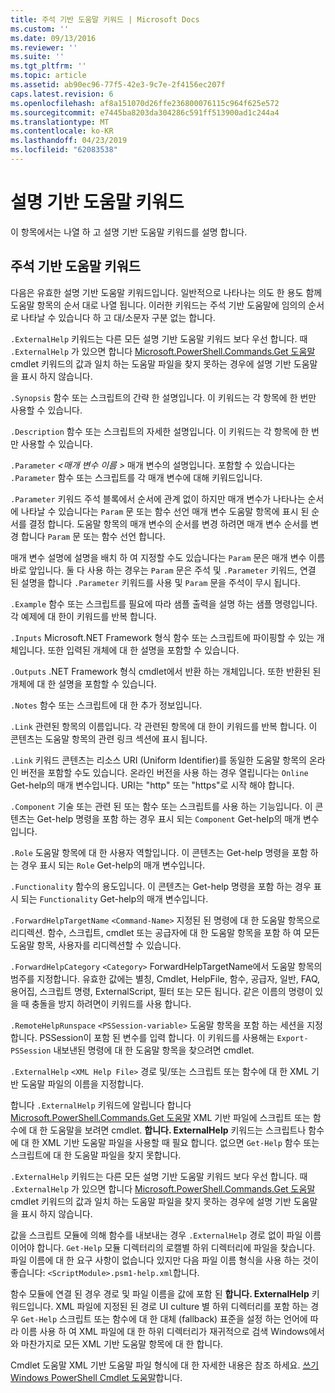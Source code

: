 ```yaml
---
title: 주석 기반 도움말 키워드 | Microsoft Docs
ms.custom: ''
ms.date: 09/13/2016
ms.reviewer: ''
ms.suite: ''
ms.tgt_pltfrm: ''
ms.topic: article
ms.assetid: ab90ec96-77f5-42e3-9c7e-2f4156ec207f
caps.latest.revision: 6
ms.openlocfilehash: af8a151070d26ffe236800076115c964f625e572
ms.sourcegitcommit: e7445ba8203da304286c591ff513900ad1c244a4
ms.translationtype: MT
ms.contentlocale: ko-KR
ms.lasthandoff: 04/23/2019
ms.locfileid: "62083538"
---
```

# <a name="comment-based-help-keywords"></a>설명 기반 도움말 키워드

이 항목에서는 나열 하 고 설명 기반 도움말 키워드를 설명 합니다.

## <a name="keywords-in-comment-based-help"></a>주석 기반 도움말 키워드

다음은 유효한 설명 기반 도움말 키워드입니다. 일반적으로 나타나는 의도 한 용도 함께 도움말 항목의 순서 대로 나열 됩니다. 이러한 키워드는 주석 기반 도움말에 임의의 순서로 나타날 수 있습니다 하 고 대/소문자 구분 없는 합니다.

`.ExternalHelp` 키워드는 다른 모든 설명 기반 도움말 키워드 보다 우선 합니다. 때 `.ExternalHelp` 가 있으면 합니다 [Microsoft.PowerShell.Commands.Get 도움말](/dotnet/api/Microsoft.PowerShell.Commands.Get-Help) cmdlet 키워드의 값과 일치 하는 도움말 파일을 찾지 못하는 경우에 설명 기반 도움말을 표시 하지 않습니다.

`.Synopsis` 함수 또는 스크립트의 간략 한 설명입니다. 이 키워드는 각 항목에 한 번만 사용할 수 있습니다.

`.Description` 함수 또는 스크립트의 자세한 설명입니다. 이 키워드는 각 항목에 한 번만 사용할 수 있습니다.

`.Parameter` *\<매개 변수 이름 >* 매개 변수의 설명입니다. 포함할 수 있습니다는 `.Parameter` 함수 또는 스크립트를 각 매개 변수에 대해 키워드입니다.

`.Parameter` 키워드 주석 블록에서 순서에 관계 없이 하지만 매개 변수가 나타나는 순서에 나타날 수 있습니다는 `Param` 문 또는 함수 선언 매개 변수 도움말 항목에 표시 된 순서를 결정 합니다. 도움말 항목의 매개 변수의 순서를 변경 하려면 매개 변수 순서를 변경 합니다 `Param` 문 또는 함수 선언 합니다.

매개 변수 설명에 설명을 배치 하 여 지정할 수도 있습니다는 `Param` 문은 매개 변수 이름 바로 앞입니다. 둘 다 사용 하는 경우는 `Param` 문은 주석 및 `.Parameter` 키워드, 연결 된 설명을 합니다 `.Parameter` 키워드를 사용 및 `Param` 문을 주석이 무시 됩니다.

`.Example` 함수 또는 스크립트를 필요에 따라 샘플 출력을 설명 하는 샘플 명령입니다. 각 예제에 대 한이 키워드를 반복 합니다.

`.Inputs` Microsoft.NET Framework 형식 함수 또는 스크립트에 파이핑할 수 있는 개체입니다. 또한 입력된 개체에 대 한 설명을 포함할 수 있습니다.

`.Outputs` .NET Framework 형식 cmdlet에서 반환 하는 개체입니다. 또한 반환된 된 개체에 대 한 설명을 포함할 수 있습니다.

`.Notes` 함수 또는 스크립트에 대 한 추가 정보입니다.

`.Link` 관련된 항목의 이름입니다. 각 관련된 항목에 대 한이 키워드를 반복 합니다. 이 콘텐츠는 도움말 항목의 관련 링크 섹션에 표시 됩니다.

`.Link` 키워드 콘텐츠는 리소스 URI (Uniform Identifier)를 동일한 도움말 항목의 온라인 버전을 포함할 수도 있습니다. 온라인 버전을 사용 하는 경우 열립니다는 `Online` Get-help의 매개 변수입니다. URI는 "http" 또는 "https"로 시작 해야 합니다.

`.Component` 기술 또는 관련 된 또는 함수 또는 스크립트를 사용 하는 기능입니다. 이 콘텐츠는 Get-help 명령을 포함 하는 경우 표시 되는 `Component` Get-help의 매개 변수입니다.

`.Role` 도움말 항목에 대 한 사용자 역할입니다. 이 콘텐츠는 Get-help 명령을 포함 하는 경우 표시 되는 `Role` Get-help의 매개 변수입니다.

`.Functionality` 함수의 용도입니다. 이 콘텐츠는 Get-help 명령을 포함 하는 경우 표시 되는 `Functionality` Get-help의 매개 변수입니다.

`.ForwardHelpTargetName` `<Command-Name>` 지정된 된 명령에 대 한 도움말 항목으로 리디렉션. 함수, 스크립트, cmdlet 또는 공급자에 대 한 도움말 항목을 포함 하 여 모든 도움말 항목, 사용자를 리디렉션할 수 있습니다.

`.ForwardHelpCategory` `<Category>` ForwardHelpTargetName에서 도움말 항목의 범주를 지정합니다. 유효한 값에는 별칭, Cmdlet, HelpFile, 함수, 공급자, 일반, FAQ, 용어집, 스크립트 명령, ExternalScript, 필터 또는 모든 됩니다. 같은 이름의 명령이 있을 때 충돌을 방지 하려면이 키워드를 사용 합니다.

`.RemoteHelpRunspace` `<PSSession-variable>` 도움말 항목을 포함 하는 세션을 지정 합니다. PSSession이 포함 된 변수를 입력 합니다. 이 키워드를 사용해는 `Export-PSSession` 내보낸된 명령에 대 한 도움말 항목을 찾으려면 cmdlet.

`.ExternalHelp` `<XML Help File>` 경로 및/또는 스크립트 또는 함수에 대 한 XML 기반 도움말 파일의 이름을 지정합니다.

합니다 `.ExternalHelp` 키워드에 알립니다 합니다 [Microsoft.PowerShell.Commands.Get 도움말](/dotnet/api/Microsoft.PowerShell.Commands.Get-Help) XML 기반 파일에 스크립트 또는 함수에 대 한 도움말을 보려면 cmdlet. **합니다. ExternalHelp** 키워드는 스크립트나 함수에 대 한 XML 기반 도움말 파일을 사용할 때 필요 합니다. 없으면 `Get-Help` 함수 또는 스크립트에 대 한 도움말 파일을 찾지 못합니다.

`.ExternalHelp` 키워드는 다른 모든 설명 기반 도움말 키워드 보다 우선 합니다. 때 `.ExternalHelp` 가 있으면 합니다 [Microsoft.PowerShell.Commands.Get 도움말](/dotnet/api/Microsoft.PowerShell.Commands.Get-Help) cmdlet 키워드의 값과 일치 하는 도움말 파일을 찾지 못하는 경우에 설명 기반 도움말을 표시 하지 않습니다.

값을 스크립트 모듈에 의해 함수를 내보내는 경우 `.ExternalHelp` 경로 없이 파일 이름 이어야 합니다. `Get-Help` 모듈 디렉터리의 로캘별 하위 디렉터리에 파일을 찾습니다. 파일 이름에 대 한 요구 사항이 없습니다 있지만 다음 파일 이름 형식을 사용 하는 것이 좋습니다: `<ScriptModule>.psm1-help.xml`합니다.

함수 모듈에 연결 된 경우 경로 및 파일 이름을 값에 포함 된 **합니다. ExternalHelp** 키워드입니다. XML 파일에 지정된 된 경로 UI culture 별 하위 디렉터리를 포함 하는 경우 `Get-Help` 스크립트 또는 함수에 대 한 대체 (fallback) 표준을 설정 하는 언어에 따라 이름 사용 하 여 XML 파일에 대 한 하위 디렉터리가 재귀적으로 검색 Windows에서와 마찬가지로 모든 XML 기반 도움말 항목에 대 한 합니다.

Cmdlet 도움말 XML 기반 도움말 파일 형식에 대 한 자세한 내용은 참조 하세요. [쓰기 Windows PowerShell Cmdlet 도움말](./writing-help-for-windows-powershell-cmdlets.md)합니다.
